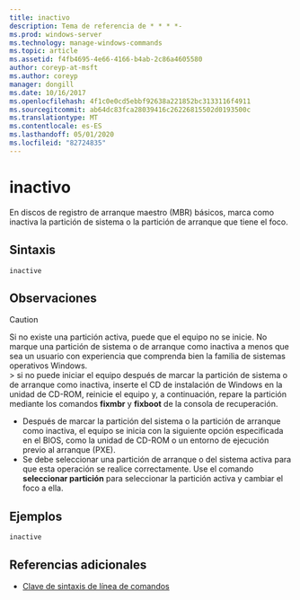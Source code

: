 ```yaml
---
title: inactivo
description: Tema de referencia de * * * *-
ms.prod: windows-server
ms.technology: manage-windows-commands
ms.topic: article
ms.assetid: f4fb4695-4e66-4166-b4ab-2c86a4605580
author: coreyp-at-msft
ms.author: coreyp
manager: dongill
ms.date: 10/16/2017
ms.openlocfilehash: 4f1c0e0cd5ebbf92638a221852bc3133116f4911
ms.sourcegitcommit: ab64dc83fca28039416c26226815502d0193500c
ms.translationtype: MT
ms.contentlocale: es-ES
ms.lasthandoff: 05/01/2020
ms.locfileid: "82724835"
---
```

# <a name="inactive"></a>inactivo



En discos de registro de arranque maestro (MBR) básicos, marca como inactiva la partición de sistema o la partición de arranque que tiene el foco.

## <a name="syntax"></a>Sintaxis

```
inactive
```

## <a name="remarks"></a>Observaciones

> [!CAUTION]
> Si no existe una partición activa, puede que el equipo no se inicie. No marque una partición de sistema o de arranque como inactiva a menos que sea un usuario con experiencia que comprenda bien la familia de sistemas operativos Windows.</br>> si no puede iniciar el equipo después de marcar la partición de sistema o de arranque como inactiva, inserte el CD de instalación de Windows en la unidad de CD-ROM, reinicie el equipo y, a continuación, repare la partición mediante los comandos **fixmbr** y **fixboot** de la consola de recuperación.
> -   Después de marcar la partición del sistema o la partición de arranque como inactiva, el equipo se inicia con la siguiente opción especificada en el BIOS, como la unidad de CD-ROM o un entorno de ejecución previo al arranque (PXE).
> -   Se debe seleccionar una partición de arranque o del sistema activa para que esta operación se realice correctamente. Use el comando **seleccionar partición** para seleccionar la partición activa y cambiar el foco a ella.

## <a name="examples"></a>Ejemplos

```
inactive
```

## <a name="additional-references"></a>Referencias adicionales

- [Clave de sintaxis de línea de comandos](command-line-syntax-key.md)

